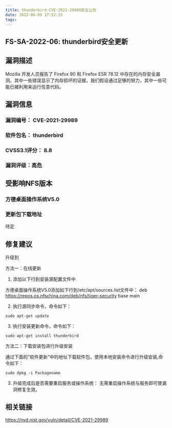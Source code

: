 ```yaml
---
title: thunderbird-CVE-2021-29989安全公告
date: 2022-06-09 17:52:33
tags:
---
```

## FS-SA-2022-06: thunderbird安全更新

## 漏洞描述

Mozilla 开发人员报告了 Firefox 90 和 Firefox ESR 78.12 中存在的内存安全漏洞。其中一些错误显示了内存损坏的证据，我们假设通过足够的努力，其中一些可能已被利用来运行任意代码。

## 漏洞信息

###    漏洞编号： CVE-2021-29989

###    软件包名： thunderbird

###    CVSS3.1评分： 8.8

###    漏洞评级：高危

## 受影响NFS版本

###    方德桌面操作系统V5.0

### 更新包下载地址

待定

## 修复建议

升级到 

方法一：在线更新

1. 添加以下行到安装源配置文件中

方德桌面操作系统V5.0添加如下行到/etc/apt/sources.list文件中：
deb https://repos.os.nfschina.com/deb/nfs/tiger-security base main

2. 执行源同步命令，命令如下：

```
sudo apt-get update
```

3. 执行安装更新命令，命令如下：

```
sudo apt-get install thunderbird
```

方法二：下载安装包进行升级安装

通过下面的“软件更新”中的地址下载软件包，使用本地安装命令进行升级安装,命令如下：

```
sudo dpkg -i Packagename
```

3. 升级完成后是否需要重启服务或操作系统：
   无需重启操作系统与服务即可使漏洞修复生效。

## 相关链接

https://nvd.nist.gov/vuln/detail/CVE-2021-29989
